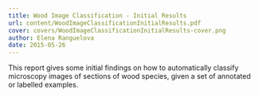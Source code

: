 ```yaml
---
title: Wood Image Classification - Initial Results
url: content/WoodImageClassificationInitialResults.pdf
cover: covers/WoodImageClassificationInitialResults-cover.png
author: Elena Ranguelova
date: 2015-05-26
---
```

This report gives some initial findings on how to automatically classify microscopy images of sections of wood species, given a set of annotated or labelled examples.
